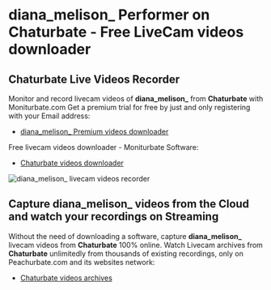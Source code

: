 # diana_melison_ Performer on Chaturbate - Free LiveCam videos downloader

## Chaturbate Live Videos Recorder

Monitor and record livecam videos of **diana_melison_** from **Chaturbate** with Moniturbate.com
Get a premium trial for free by just and only registering with your Email address:
* [diana_melison_ Premium videos downloader](https://moniturbate.com/request-demo-licence-key.html)

Free livecam videos downloader - Moniturbate Software:
* [Chaturbate videos downloader](https://moniturbate.com/moniturbate-download-software.html)

![diana_melison_ livecam videos recorder](https://peachurnet.com/templates/moniturbate-software.png)


## Capture diana_melison_ videos from the Cloud and watch your recordings on Streaming

Without the need of downloading a software, capture **diana_melison_** livecam videos from **Chaturbate** 100% online.
Watch Livecam archives from **Chaturbate** unlimitedly from thousands of existing recordings, only on Peachurbate.com and its websites network:
* [Chaturbate videos archives](https://peachurnet.com/)